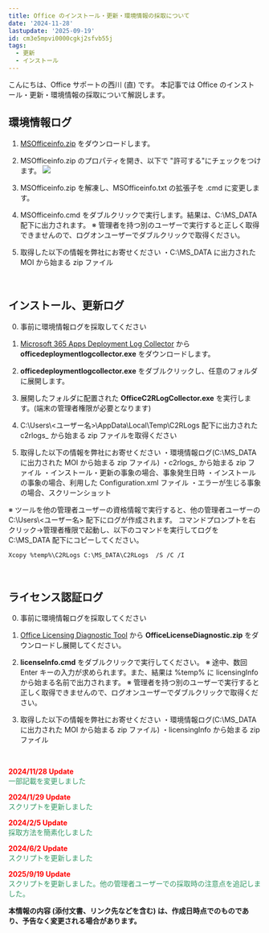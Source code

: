 ```yaml
---
title: Office のインストール・更新・環境情報の採取について
date: '2024-11-28'
lastupdate: '2025-09-19'
id: cm3e5mpvi0000cgkj2sfvb55j
tags:
  - 更新
  - インストール
---
```


こんにちは、Office サポートの西川 (直) です。 
本記事では Office のインストール・更新・環境情報の採取について解説します。


環境情報ログ
---
1. [MSOfficeinfo.zip](MSOfficeinfo_v3.3.zip) をダウンロードします。

2. MSOfficeinfo.zip のプロパティを開き、以下で "許可する"にチェックをつけます。
![](image1.png)
3. MSOfficeinfo.zip を解凍し、MSOfficeinfo.txt の拡張子を .cmd に変更します。

4. MSOfficeinfo.cmd をダブルクリックで実行します。結果は、C:\MS_DATA 配下に出力されます。
※ 管理者を持つ別のユーザーで実行すると正しく取得できませんので、ログオンユーザーでダブルクリックで取得ください。

5. 取得した以下の情報を弊社にお寄せください
・C:\MS_DATA に出力された MOI から始まる zip ファイル

<br>

インストール、更新ログ
---
0. 事前に環境情報ログを採取してください

1. [Microsoft 365 Apps Deployment Log Collector](https://www.microsoft.com/en-us/download/details.aspx?id=103236) から **officedeploymentlogcollector.exe** をダウンロードします。

2. **officedeploymentlogcollector.exe** をダブルクリックし、任意のフォルダに展開します。

3. 展開したフォルダに配置された **OfficeC2RLogCollector.exe** を実行します。(端末の管理者権限が必要となります)

4. C:\Users\\<ユーザー名>\AppData\Local\Temp\C2RLogs 配下に出力された c2rlogs_ から始まる zip ファイルを取得ください

5. 取得した以下の情報を弊社にお寄せください
・環境情報ログ(C:\MS_DATA に出力された MOI から始まる zip ファイル)
・c2rlogs_ から始まる zip ファイル
・インストール・更新の事象の場合、事象発生日時
・インストールの事象の場合、利用した Configuration.xml ファイル
・エラーが生じる事象の場合、スクリーンショット

※ ツールを他の管理者ユーザーの資格情報で実行すると、他の管理者ユーザーの C:\Users\\<ユーザー名> 配下にログが作成されます。
コマンドプロンプトを右クリック→管理者権限で起動し、以下のコマンドを実行してログを C:\MS_DATA 配下にコピーしてください。

```
Xcopy %temp%\C2RLogs C:\MS_DATA\C2RLogs  /S /C /I
```

<br>

ライセンス認証ログ
---
0. 事前に環境情報ログを採取してください

1. [Office Licensing Diagnostic Tool](https://www.microsoft.com/en-us/download/details.aspx?id=55948) から **OfficeLicenseDiagnostic.zip** をダウンロードし展開してください。
2. **licenseInfo.cmd** をダブルクリックで実行してください。
※ 途中、数回 Enter キーの入力が求められます。また、結果は %temp% に licensingInfo から始まる名前で出力されます。
※ 管理者を持つ別のユーザーで実行すると正しく取得できませんので、ログオンユーザーでダブルクリックで取得ください。

3. 取得した以下の情報を弊社にお寄せください
・環境情報ログ(C:\MS_DATA に出力された MOI から始まる zip ファイル)
・licensingInfo から始まる zip ファイル

<br>

<span style="color:#ff0000">**2024/11/28  Update**</span>  
<span style="color:#339966">一部記載を変更しました</span>

<span style="color:#ff0000">**2024/1/29  Update**</span>  
<span style="color:#339966">スクリプトを更新しました</span>

<span style="color:#ff0000">**2024/2/5  Update**</span>  
<span style="color:#339966">採取方法を簡素化しました</span>

<span style="color:#ff0000">**2024/6/2  Update**</span>  
<span style="color:#339966">スクリプトを更新しました</span>

<span style="color:#ff0000">**2025/9/19  Update**</span>  
<span style="color:#339966">スクリプトを更新しました。他の管理者ユーザーでの採取時の注意点を追記しました。</span>

**本情報の内容 (添付文書、リンク先などを含む) は、作成日時点でのものであり、予告なく変更される場合があります。**